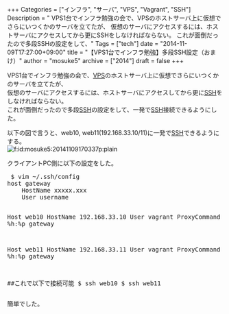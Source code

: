 +++
Categories = ["インフラ", "サーバ", "VPS", "Vagrant", "SSH"]
Description = " VPS1台でインフラ勉強の会で、VPSのホストサーバ上に仮想でさらにいつくかのサーバを立てたが、 仮想のサーバにアクセスするには、ホストサーバにアクセスしてから更にSSHをしなければならない。 これが面倒だったので多段SSHの設定をして、"
Tags = ["tech"]
date = "2014-11-09T17:27:00+09:00"
title = "【VPS1台でインフラ勉強】多段SSH設定（おまけ）"
author = "mosuke5"
archive = ["2014"]
draft = false
+++

<body>
<p>VPS1台でインフラ勉強の会で、<a class="keyword" href="http://d.hatena.ne.jp/keyword/VPS">VPS</a>のホストサーバ上に仮想でさらにいつくかのサーバを立てたが、<br>
仮想のサーバにアクセスするには、ホストサーバにアクセスしてから更に<a class="keyword" href="http://d.hatena.ne.jp/keyword/SSH">SSH</a>をしなければならない。<br>
これが面倒だったので多段<a class="keyword" href="http://d.hatena.ne.jp/keyword/SSH">SSH</a>の設定をして、一発で<a class="keyword" href="http://d.hatena.ne.jp/keyword/SSH">SSH</a>接続できるようにした。</p>
<p>以下の図で言うと、web10, web11(192.168.33.10/11)に一発で<a class="keyword" href="http://d.hatena.ne.jp/keyword/SSH">SSH</a>できるようにする。<br>
<span itemscope itemtype="http://schema.org/Photograph"><img src="http://cdn-ak.f.st-hatena.com/images/fotolife/m/mosuke5/20141109/20141109170337.png" alt="f:id:mosuke5:20141109170337p:plain" title="f:id:mosuke5:20141109170337p:plain" class="hatena-fotolife" itemprop="image"></span></p>
<p>クライアントPC側に以下の設定をした。</p>
<pre class="code" data-lang="" data-unlink> $ vim ~/.ssh/config
host gateway
    HostName xxxxx.xxx
    User username

Host web10
    HostName 192.168.33.10
    User vagrant
    ProxyCommand ssh -W %h:%p gateway

Host web11
    HostName 192.168.33.11
    User vagrant
    ProxyCommand ssh -W %h:%p gateway

##これで以下で接続可能
$ ssh web10
$ ssh  web11 
</pre>
<p>簡単でした。</p>
</body>
